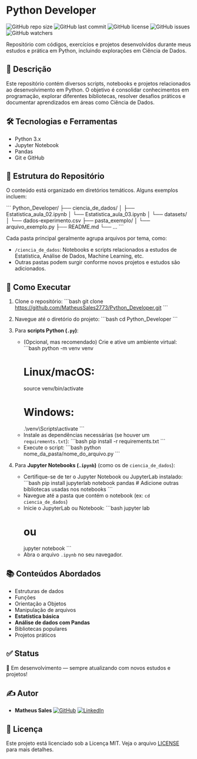 # Python Developer

![GitHub repo size](https://img.shields.io/github/repo-size/MatheusSales2773/Python_Developer)
![GitHub last commit](https://img.shields.io/github/last-commit/MatheusSales2773/Python_Developer)
![GitHub license](https://img.shields.io/github/license/MatheusSales2773/Python_Developer)
![GitHub issues](https://img.shields.io/github/issues/MatheusSales2773/Python_Developer)
![GitHub watchers](https://img.shields.io/github/watchers/MatheusSales2773/Python_Developer?style=social)

Repositório com códigos, exercícios e projetos desenvolvidos durante meus estudos e prática em Python, incluindo explorações em Ciência de Dados.

## 📌 Descrição

Este repositório contém diversos scripts, notebooks e projetos relacionados ao desenvolvimento em Python. O objetivo é consolidar conhecimentos em programação, explorar diferentes bibliotecas, resolver desafios práticos e documentar aprendizados em áreas como Ciência de Dados.

## 🛠️ Tecnologias e Ferramentas

- Python 3.x
- Jupyter Notebook
- Pandas
- Git e GitHub

## 📂 Estrutura do Repositório

O conteúdo está organizado em diretórios temáticos. Alguns exemplos incluem:

\`\`\`
Python_Developer/
├── ciencia_de_dados/
│   ├── Estatistica_aula_02.ipynb
│   └── Estatistica_aula_03.ipynb
│   └── datasets/
│       └── dados-experimento.csv
├── pasta_exemplo/
│   └── arquivo_exemplo.py
├── README.md
└── ...
\`\`\`

Cada pasta principal geralmente agrupa arquivos por tema, como:
* `/ciencia_de_dados`: Notebooks e scripts relacionados a estudos de Estatística, Análise de Dados, Machine Learning, etc.
* Outras pastas podem surgir conforme novos projetos e estudos são adicionados.

## 🚀 Como Executar

1.  Clone o repositório:
    \`\`\`bash
    git clone https://github.com/MatheusSales2773/Python_Developer.git
    \`\`\`

2.  Navegue até o diretório do projeto:
    \`\`\`bash
    cd Python_Developer
    \`\`\`

3.  Para **scripts Python (`.py`)**:
    * (Opcional, mas recomendado) Crie e ative um ambiente virtual:
        \`\`\`bash
        python -m venv venv
        # Linux/macOS:
        source venv/bin/activate
        # Windows:
        .\venv\Scripts\activate
        \`\`\`
    * Instale as dependências necessárias (se houver um `requirements.txt`):
        \`\`\`bash
        pip install -r requirements.txt
        \`\`\`
    * Execute o script:
        \`\`\`bash
        python nome_da_pasta/nome_do_arquivo.py
        \`\`\`

4.  Para **Jupyter Notebooks (`.ipynb`)** (como os de `ciencia_de_dados`):
    * Certifique-se de ter o Jupyter Notebook ou JupyterLab instalado:
        \`\`\`bash
        pip install jupyterlab notebook pandas # Adicione outras bibliotecas usadas nos notebooks
        \`\`\`
    * Navegue até a pasta que contém o notebook (ex: `cd ciencia_de_dados`)
    * Inicie o JupyterLab ou Notebook:
        \`\`\`bash
        jupyter lab
        # ou
        jupyter notebook
        \`\`\`
    * Abra o arquivo `.ipynb` no seu navegador.

## 📚 Conteúdos Abordados

- Estruturas de dados
- Funções
- Orientação a Objetos
- Manipulação de arquivos
- **Estatística básica**
- **Análise de dados com Pandas**
- Bibliotecas populares
- Projetos práticos

## ✅ Status

📖 Em desenvolvimento — sempre atualizando com novos estudos e projetos!

## ✍️ Autor

- **Matheus Sales**
  [![GitHub](https://img.shields.io/badge/GitHub-100000?style=for-the-badge&logo=github&logoColor=white)](https://github.com/MatheusSales2773)
  [![LinkedIn](https://img.shields.io/badge/LinkedIn-0077B5?style=for-the-badge&logo=linkedin&logoColor=white)](https://www.linkedin.com/in/matheus-sales-carvalho-037916269/)

## 📄 Licença

Este projeto está licenciado sob a Licença MIT. Veja o arquivo [LICENSE](LICENSE) para mais detalhes.
